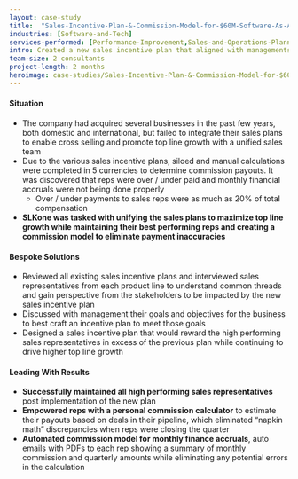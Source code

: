 ```yaml
---
layout: case-study
title:  "Sales-Incentive-Plan-&-Commission-Model-for-$60M-Software-As-A-Service-Company"
industries: [Software-and-Tech]
services-performed: [Performance-Improvement,Sales-and-Operations-Planning]
intro: Created a new sales incentive plan that aligned with managements strategic initiatives and an automated commission model that connected directly to their Customer Relationship Management (CRM) system for real-time calculations
team-size: 2 consultants
project-length: 2 months
heroimage: case-studies/Sales-Incentive-Plan-&-Commission-Model-for-$60M-Software-As-A-Service-Company.jpg
---
```


#### Situation
- The company had acquired several businesses in the past few years, both domestic and international, but failed to integrate their sales plans to enable cross selling and promote top line growth with a unified sales team​
- Due to the various sales incentive plans, siloed and manual calculations were completed in 5 currencies to determine commission payouts. It was discovered that reps were over / under paid and monthly financial accruals were not being done properly  
     - Over / under payments to sales reps were as much as 20% of total compensation​
- **SLKone was tasked with unifying the sales plans to maximize top line growth while maintaining their best performing reps and creating a commission model to eliminate payment inaccuracies**

#### Bespoke Solutions
- Reviewed all existing sales incentive plans and interviewed sales representatives from each product line to understand common threads and gain perspective from the stakeholders to be impacted by the new sales incentive plan​
- Discussed with management their goals and objectives for the business to best craft an incentive plan to meet those goals​
- Designed a sales incentive plan that would reward the high performing sales representatives in excess of the previous  plan while continuing to drive higher top line growth

#### Leading With Results
- **Successfully maintained all high performing sales representatives** post implementation of the new plan​
- **Empowered reps with a personal commission calculator** to estimate their payouts based on deals in their pipeline, which eliminated “napkin math” discrepancies when reps were closing the quarter​
- **Automated commission model for monthly finance accruals**, auto emails with PDFs to each rep showing a summary of monthly commission and quarterly amounts while eliminating any potential errors in the calculation
